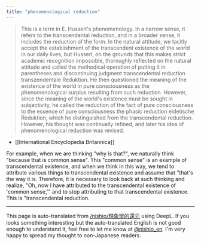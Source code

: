 ```yaml
---
title: "phenomenological reduction"
---
```


> This is a term in E. Husserl's phenomenology. In a narrow sense, it refers to the transcendental reduction, and in a broader sense, it includes the reduction of the form. In the natural attitude, we tacitly accept the establishment of the transcendent existence of the world in our daily lives, but Husserl, on the grounds that this makes strict academic recognition impossible, thoroughly reflected on the natural attitude and called the methodical operation of putting it in parentheses and discontinuing judgment transcendental reduction transzendentale Reduktion. He then questioned the meaning of the existence of the world in pure consciousness as the phenomenological surplus resulting from such reduction. However, since the meaning of the world's existence must be sought in subjectivity, he called the reduction of the fact of pure consciousness to the essence of pure consciousness the phasic reduction eidetische Reduktion, which he distinguished from the transcendental reduction. However, his thought was continually refined, and later his idea of phenomenological reduction was revised.
- [[International Encyclopedia Britannica]]

For example, when we are thinking "why is that?", we naturally think "because that is common sense". This "common sense" is an example of transcendental existence, and when we think in this way, we tend to attribute various things to transcendental existence and assume that "that's the way it is. Therefore, it is necessary to look back at such thinking and realize, "Oh, now I have attributed to the transcendental existence of 'common sense,'" and to stop attributing to that transcendental existence. This is "transcendental reduction.

---
This page is auto-translated from [/nishio/現象学的還元](https://scrapbox.io/nishio/現象学的還元) using DeepL. If you looks something interesting but the auto-translated English is not good enough to understand it, feel free to let me know at [@nishio_en](https://twitter.com/nishio_en). I'm very happy to spread my thought to non-Japanese readers.
